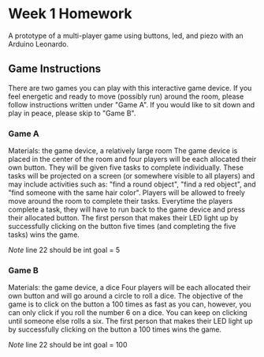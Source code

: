 # Week 1 Homework
A prototype of a multi-player game using buttons, led, and piezo with an Arduino Leonardo. 

## Game Instructions
There are two games you can play with this interactive game device. If you feel energetic and ready to move (possibly run) around the room, please follow instructions written under "Game A". If you would like to sit down and play in peace, please skip to "Game B".

### Game A

Materials: the game device, a relatively large room
The game device is placed in the center of the room and four players will be each allocated their own button. They will be given five tasks to complete individually. These tasks will be projected on a screen (or somewhere visible to all players) and may include activities such as: "find a round object", "find a red object", and "find someone with the same hair color". Players will be allowed to freely move around the room to complete their tasks. Everytime the players complete a task, they will have to run back to the game device and press their allocated button. The first person that makes their LED light up by successfully clicking on the button five times (and completing the five tasks) wins the game.

*Note* line 22 should be int goal = 5

### Game B

Materials: the game device, a dice
Four players will be each allocated their own button and will go around a circle to roll a dice. The objective of the game is to click on the button a 100 times as fast as you can, however, you can only click if you roll the number 6 on a dice. You can keep on clicking until someone else rolls a six. The first person that makes their LED light up by successfully clicking on the button a 100 times wins the game.

*Note* line 22 should be int goal = 100
